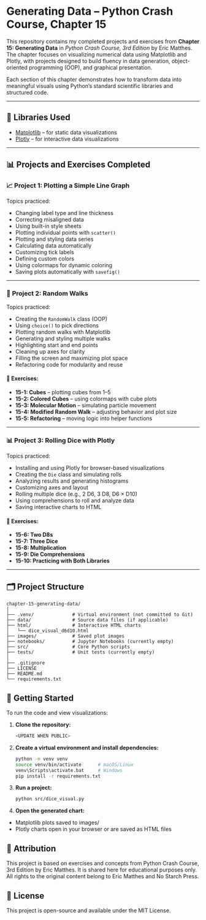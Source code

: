 # Generating Data – Python Crash Course, Chapter 15

This repository contains my completed projects and exercises from **Chapter 15: Generating Data** in *Python Crash Course, 3rd Edition* by Eric Matthes. The chapter focuses on visualizing numerical data using Matplotlib and Plotly, with projects designed to build fluency in data generation, object-oriented programming (OOP), and graphical presentation.

Each section of this chapter demonstrates how to transform data into meaningful visuals using Python’s standard scientific libraries and structured code.

---

## 🧰 Libraries Used

- [Matplotlib](https://matplotlib.org/) – for static data visualizations
- [Plotly](https://plotly.com/python/) – for interactive data visualizations

---

## 📊 Projects and Exercises Completed

### 📈 **Project 1: Plotting a Simple Line Graph**
Topics practiced:
- Changing label type and line thickness
- Correcting misaligned data
- Using built-in style sheets
- Plotting individual points with `scatter()`
- Plotting and styling data series
- Calculating data automatically
- Customizing tick labels
- Defining custom colors
- Using colormaps for dynamic coloring
- Saving plots automatically with `savefig()`

---

### 🎲 **Project 2: Random Walks**
Topics practiced:
- Creating the `RandomWalk` class (OOP)
- Using `choice()` to pick directions
- Plotting random walks with Matplotlib
- Generating and styling multiple walks
- Highlighting start and end points
- Cleaning up axes for clarity
- Filling the screen and maximizing plot space
- Refactoring code for modularity and reuse

#### 🔧 Exercises:
- **15-1: Cubes** – plotting cubes from 1–5
- **15-2: Colored Cubes** – using colormaps with cube plots
- **15-3: Molecular Motion** – simulating particle movement
- **15-4: Modified Random Walk** – adjusting behavior and plot size
- **15-5: Refactoring** – moving logic into helper functions

---

### 📊 **Project 3: Rolling Dice with Plotly**
Topics practiced:
- Installing and using Plotly for browser-based visualizations
- Creating the `Die` class and simulating rolls
- Analyzing results and generating histograms
- Customizing axes and layout
- Rolling multiple dice (e.g., 2 D6, 3 D8, D6 × D10)
- Using comprehensions to roll and analyze data
- Saving interactive charts to HTML

#### 🔧 Exercises:
- **15-6: Two D8s**
- **15-7: Three Dice**
- **15-8: Multiplication**
- **15-9: Die Comprehensions**
- **15-10: Practicing with Both Libraries**

---

## 🗂️ Project Structure

```plaintext
chapter-15-generating-data/
│
├── .venv/              # Virtual environment (not committed to Git)
├── data/               # Source data files (if applicable)
├── html/               # Interactive HTML charts
│   └── dice_visual_d6d10.html
├── images/             # Saved plot images
├── notebooks/          # Jupyter Notebooks (currently empty)
├── src/                # Core Python scripts
├── tests/              # Unit tests (currently empty)
│
├── .gitignore
├── LICENSE
├── README.md
└── requirements.txt

```

## 🚀 Getting Started

To run the code and view visualizations:

1. **Clone the repository:**
   ```bash
   <UPDATE WHEN PUBLIC>
    ```
2. **Create a virtual environment and install dependencies:**
    ```bash
    python -m venv venv
    source venv/bin/activate      # macOS/Linux
    venv\Scripts\activate.bat     # Windows
    pip install -r requirements.txt
   ```
3. **Run a project:**
    ```bash
    python src/dice_visual.py
    ```
3. **Open the generated chart:**
- Matplotlib plots saved to images/
- Plotly charts open in your browser or are saved as HTML files

## 📘 Attribution
This project is based on exercises and concepts from Python Crash Course, 3rd Edition by Eric Matthes. 
It is shared here for educational purposes only. 
All rights to the original content belong to Eric Matthes and No Starch Press.

## 📄 License
This project is open-source and available under the MIT License.





